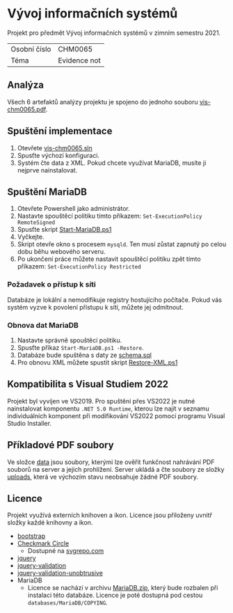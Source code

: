 # Vývoj informačních systémů
Projekt pro předmět Vývoj informačních systémů v zimním semestru 2021.

|||
| :-- | :-- |
| Osobní číslo | CHM0065      |
| Téma         | Evidence not |

## Analýza
Všech 6 artefaktů analýzy projektu je spojeno do jednoho souboru [vis-chm0065.pdf](vis-chm0065.pdf).

## Spuštění implementace
1. Otevřete [vis-chm0065.sln](vis-chm0065.sln)
2. Spusťte výchozí konfiguraci.
3. Systém čte data z XML. Pokud chcete využívat MariaDB, musíte ji nejprve nainstalovat.

## Spuštění MariaDB
1. Otevřete Powershell jako administrátor.
2. Nastavte spouštěcí politiku tímto příkazem: `Set-ExecutionPolicy RemoteSigned`
3. Spusťte skript [Start-MariaDB.ps1](Start-MariaDB.ps1)
4. Vyčkejte.
5. Skript otevře okno s procesem `mysqld`. Ten musí zůstat zapnutý po celou dobu běhu webového serveru.
6. Po ukončení práce můžete nastavit spouštěcí politiku zpět tímto příkazem: `Set-ExecutionPolicy Restricted`

### Požadavek o přístup k síti
Databáze je lokální a nemodifikuje registry hostujícího počítače. Pokud vás systém vyzve k povolení přístupu k síti, můžete jej odmítnout.

### Obnova dat MariaDB
1. Nastavte správně spouštěcí politiku.
2. Spusťte příkaz `Start-MariaDB.ps1 -Restore`.
3. Databáze bude spuštěna s daty ze [schema.sql](databases/schema.sql)
4. Pro obnovu XML můžete spustit skript [Restore-XML.ps1](Restore-XML.ps1)

## Kompatibilita s Visual Studiem 2022
Projekt byl vyvíjen ve VS2019. Pro spuštění přes VS2022 je nutné nainstalovat komponentu `.NET 5.0 Runtime`, kterou lze najít v seznamu individuálních komponent při modifikování VS2022 pomocí programu Visual Studio Installer.

## Příkladové PDF soubory
Ve složce [data](data) jsou soubory, kterými lze ověřit funkčnost nahrávání PDF souborů na server a jejich prohlížení. Server ukládá a čte soubory ze složky [uploads](src/Server/wwwroot/uploads), která ve výchozím stavu neobsahuje žádné PDF soubory.

## Licence
Projekt využívá externích knihoven a ikon. Licence jsou přiloženy uvnitř složky každé knihovny a ikon.
- [bootstrap](src/Server/wwwroot/lib/bootstrap/LICENSE)
- [Checkmark Circle](icons/LICENSE)
	- Dostupné na [svgrepo.com](https://www.svgrepo.com/svg/327693/checkmark-circle)
- [jquery](src/Server/wwwroot/lib/jquery/LICENSE.txt)
- [jquery-validation](src/Server/wwwroot/lib/jquery-validation/LICENSE.md)
- [jquery-validation-unobtrusive](src/Server/wwwroot/lib/jquery-validation-unobtrusive/LICENSE.txt)
- MariaDB
	- Licence se nachází v archivu [MariaDB.zip](databases/MariaDB.zip), který bude rozbalen při instalaci této databáze. Licence je poté dostupná pod cestou `databases/MariaDB/COPYING`.
